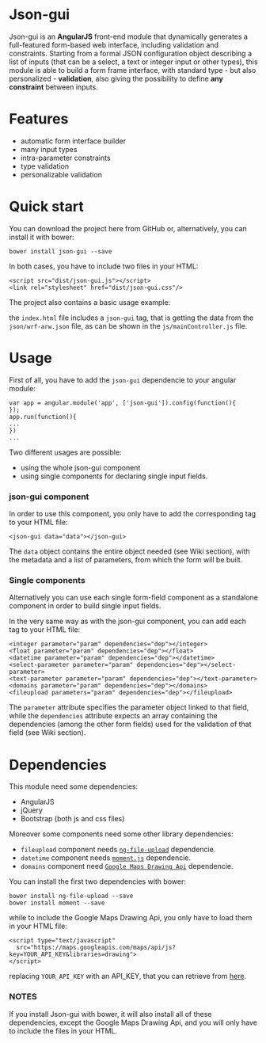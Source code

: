 # Json-gui

Json-gui is an **AngularJS** front-end module that dynamically generates a full-featured form-based web interface, including validation and constraints.
Starting from a formal JSON configuration object describing a list of inputs (that can be a select, a text or integer input or other types), this module is able to build a form frame interface, with standard type - but also personalized - **validation**, also giving the possibility to define **any constraint** between inputs. 

# Features
- automatic form interface builder
- many input types
- intra-parameter constraints
- type validation
- personalizable validation

# Quick start

You can download the project here from GitHub or, alternatively, you can install it with bower:

```
bower install json-gui --save
```
In both cases, you have to include two files in your HTML:

```
<script src="dist/json-gui.js"></script>
<link rel="stylesheet" href="dist/json-gui.css"/>
```
The project also contains a basic usage example:

the ```index.html``` file includes a ```json-gui``` tag, that is getting the data from the ```json/wrf-arw.json``` file, as can be
shown in the ```js/mainController.js``` file.

# Usage

First of all, you have to add the ```json-gui``` dependencie to your angular module:

```
var app = angular.module('app', ['json-gui']).config(function(){
});
app.run(function(){
...
})
...
```

Two different usages are possible:
- using the whole json-gui component
- using single components for declaring single input fields.

### json-gui component

In order to use this component, you only have to add the corresponding tag to your HTML file:

```
<json-gui data="data"></json-gui>
```
The ```data``` object contains the entire object needed (see Wiki section), with the metadata and a list of parameters, from which the form will be built.

### Single components

Alternatively you can use each single form-field component as a standalone component in order to build single input fields.

In the very same way as with the json-gui component, you can add each tag to your HTML file:

```
<integer parameter="param" dependencies="dep"></integer>
<float parameter="param" dependencies="dep"></float>
<datetime parameter="param" dependencies="dep"></datetime>
<select-parameter parameter="param" dependencies="dep"></select-parameter>
<text-parameter parameter="param" dependencies="dep"></text-parameter>
<domains parameter="param" dependencies="dep"></domains>
<fileupload parameters="param" dependencies="dep"></fileupload>
```
The ```parameter``` attribute specifies the parameter object linked to that field, while the ```dependencies``` attribute expects an array containing the dependencies (among the other form fields) used for the validation of that field (see Wiki section).

# Dependencies
This module need some dependencies:
- AngularJS
- jQuery
- Bootstrap (both js and css files)

Moreover some components need some other library dependencies:
-  ```fileupload``` component needs [```ng-file-upload```](https://github.com/danialfarid/ng-file-upload) dependencie.
-  ```datetime``` component needs [```moment.js```](http://momentjs.com/) dependencie.
-  ```domains``` component need [```Google Maps Drawing Api```](https://developers.google.com/maps/documentation/javascript/examples/drawing-tools) dependencie.

You can install the first two dependencies with bower:

```
bower install ng-file-upload --save
bower install moment --save
```
while to include the Google Maps Drawing Api, you only have to load them in your HTML file:

```
<script type="text/javascript"
  src="https://maps.googleapis.com/maps/api/js?key=YOUR_API_KEY&libraries=drawing">
</script>
```
replacing ```YOUR_API_KEY``` with an API_KEY, that you can retrieve from [here](https://developers.google.com/maps/documentation/javascript/get-api-key).

### NOTES
If you install Json-gui with bower, it will also install all of these dependencies, except the Google Maps Drawing Api,
and you will only have to include the files in your HTML.
